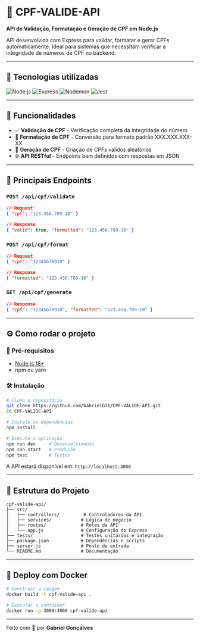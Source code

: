 # 🔎 CPF-VALIDE-API

**API de Validação, Formatação e Geração de CPF em Node.js**

API desenvolvida com Express para validar, formatar e gerar CPFs automaticamente. Ideal para sistemas que necessitam verificar a integridade de números de CPF no backend.

---

## 🚀 Tecnologias utilizadas

<p align="left">
    <img alt="Node.js" src="https://img.shields.io/badge/Node.js-339933?style=for-the-badge&logo=nodedotjs&logoColor=white"/>
    <img alt="Express" src="https://img.shields.io/badge/Express.js-000000?style=for-the-badge&logo=express&logoColor=white"/>
    <img alt="Nodemon" src="https://img.shields.io/badge/Nodemon-76D04B?style=for-the-badge&logo=nodemon&logoColor=white"/>
    <img alt="Jest" src="https://img.shields.io/badge/Jest-C21325?style=for-the-badge&logo=jest&logoColor=white"/>
</p>

---

## 📌 Funcionalidades

- ✅ **Validação de CPF** - Verificação completa da integridade do número
- 🔧 **Formatação de CPF** - Conversão para formato padrão XXX.XXX.XXX-XX
- 🎲 **Geração de CPF** - Criação de CPFs válidos aleatórios
- 🌐 **API RESTful** - Endpoints bem definidos com respostas em JSON

---

## 🔌 Principais Endpoints

### `POST /api/cpf/validate`
```json
// Request
{ "cpf": "123.456.789-10" }

// Response
{ "valid": true, "formatted": "123.456.789-10" }
```

### `POST /api/cpf/format`
```json
// Request
{ "cpf": "12345678910" }

// Response
{ "formatted": "123.456.789-10" }
```

### `GET /api/cpf/generate`
```json
// Response
{ "cpf": "12345678910", "formatted": "123.456.789-10" }
```

---

## ⚙️ Como rodar o projeto

### 🔧 Pré-requisitos
- [Node.js 18+](https://nodejs.org/)
- npm ou yarn

### 🛠️ Instalação

```bash
# Clone o repositório
git clone https://github.com/GabrielG71/CPF-VALIDE-API.git
cd CPF-VALIDE-API

# Instale as dependências
npm install

# Execute a aplicação
npm run dev     # Desenvolvimento
npm run start   # Produção
npm test        # Testes
```

A API estará disponível em: `http://localhost:3000`

---

## 📂 Estrutura do Projeto

```
cpf-valide-api/
├── src/
│   ├── controllers/         # Controladores da API
│   ├── services/           # Lógica de negócio
│   ├── routes/             # Rotas da API
│   └── app.js              # Configuração do Express
├── tests/                  # Testes unitários e integração
├── package.json            # Dependências e scripts
├── server.js               # Ponto de entrada
└── README.md               # Documentação
```

---

## 🚀 Deploy com Docker

```bash
# Construir a imagem
docker build -t cpf-valide-api .

# Executar o container
docker run -p 3000:3000 cpf-valide-api
```

---

Feito com 💙 por **Gabriel Gonçalves**

